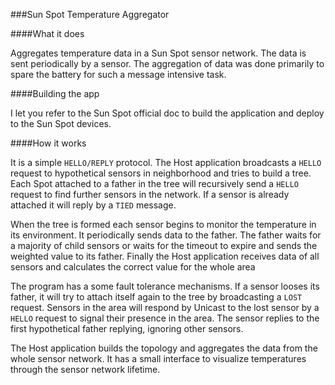 ###Sun Spot Temperature Aggregator

####What it does

Aggregates temperature data in a Sun Spot sensor network. The data is sent periodically by a sensor. The aggregation of data was done primarily to spare the battery for such a message intensive task.

####Building the app

I let you refer to the Sun Spot official doc to build the application and deploy to the Sun Spot devices.

####How it works

It is a simple `HELLO/REPLY` protocol. The Host application broadcasts a `HELLO` request to hypothetical sensors in neighborhood and tries to build a tree. Each Spot attached to a father in the tree will recursively send a `HELLO` request to find further sensors in the network. If a sensor is already attached it will reply by a `TIED` message.

When the tree is formed each sensor begins to monitor the temperature in its environment. It periodically sends data to the father. The father waits for a majority of child sensors or waits for the timeout to expire and sends the weighted value to its father. Finally the Host application receives data of all sensors and calculates the correct value for the whole area

The program has a some fault tolerance mechanisms. If a sensor looses its father, it will try to attach itself again to the tree by broadcasting a `LOST` request. Sensors in the area will respond by Unicast to the lost sensor by a `HELLO` request to signal their presence in the area. The sensor replies to the first hypothetical father replying, ignoring other sensors.

The Host application builds the topology and aggregates the data from the whole sensor network. It has a small interface to visualize temperatures through the sensor network lifetime.